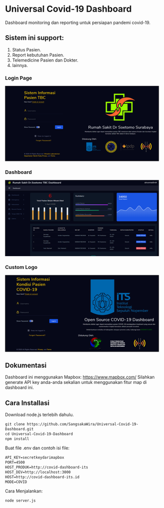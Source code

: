 # Universal Covid-19 Dashboard

Dashboard monitoring dan reporting untuk persiapan pandemi covid-19.

## Sistem ini support:
1. Status Pasien.
2. Report kebutuhan Pasien.
3. Telemedicine Pasien dan Dokter.
4. lainnya.

### Login Page
![Cork Admin Login](Login-Page.PNG)

### Dashboard
![Cork Admin Dashboard](dashboard.PNG)

### Custom Logo
![Cork Admin Login](LOGO_ITS_DASHBOARD.PNG)

## Dokumentasi

Dashboard ini menggunakan Mapbox: https://www.mapbox.com/
Silahkan generate API key anda-anda sekalian untuk menggunakan fitur map di dashboard ini.

## Cara Installasi

Download node.js terlebih dahulu.

```
git clone https://github.com/SangsakaWira/Universal-Covid-19-Dashboard.git
cd Universal-Covid-19-Dashboard
npm install
```
Buat file .env dan contoh isi file:

```
API_KEY=secretkeydarimapbox
PORT=4500
HOST_PRODUK=http://covid-dashboard-its
HOST_DEV=http://localhost:3000
HOST=http://covid-dashboard-its.id
MODE=COVID
```

Cara Menjalankan: 

```
node server.js
```